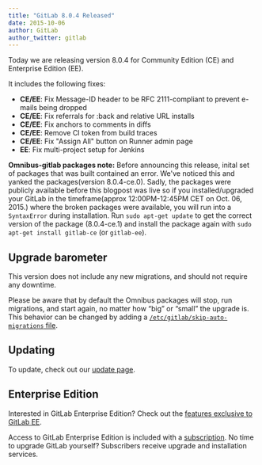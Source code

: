 ```yaml
---
title: "GitLab 8.0.4 Released"
date: 2015-10-06
author: GitLab
author_twitter: gitlab
---
```


Today we are releasing version 8.0.4 for Community Edition (CE) and Enterprise
Edition (EE).

It includes the following fixes:

- **CE/EE**: Fix Message-ID header to be RFC 2111-compliant to prevent e-mails being dropped
- **CE/EE**: Fix referrals for :back and relative URL installs
- **CE/EE**: Fix anchors to comments in diffs
- **CE/EE**: Remove CI token from build traces
- **CE/EE**: Fix "Assign All" button on Runner admin page
- **EE**: Fix multi-project setup for Jenkins

<!-- more -->

**Omnibus-gitlab packages note:** Before announcing this release, inital set of packages that was built contained an error.
We've noticed this and yanked the packages(version 8.0.4-ce.0). Sadly, the packages were publicly available before this blogpost was live so if you installed/upgraded your GitLab in the timeframe(approx 12:00PM-12:45PM CET on Oct. 06, 2015.) where the broken packages were available, you will run into a `SyntaxError` during installation.
Run `sudo apt-get update` to get the correct version of the package (8.0.4-ce.1) and install the package again with `sudo apt-get install gitlab-ce` (or `gitlab-ee`).

## Upgrade barometer

This version does not include any new migrations, and should not require any
downtime.

Please be aware that by default the Omnibus packages will stop, run migrations,
and start again, no matter how “big” or “small” the upgrade is. This behavior
can be changed by adding a [`/etc/gitlab/skip-auto-migrations`
file](http://doc.gitlab.com/omnibus/update/README.html).

## Updating

To update, check out our [update page](https://about.gitlab.com/update).

## Enterprise Edition

Interested in GitLab Enterprise Edition?
Check out the [features exclusive to GitLab EE](https://about.gitlab.com/features/#enterprise).

Access to GitLab Enterprise Edition is included with a [subscription](/products).
No time to upgrade GitLab yourself?
Subscribers receive upgrade and installation services.
